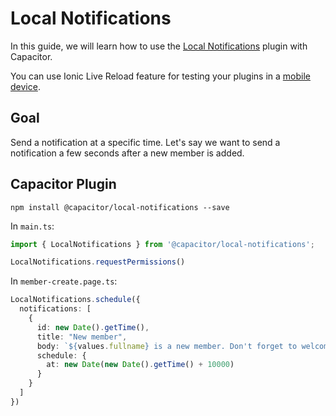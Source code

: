 # Local Notifications

In this guide, we will learn how to use the [Local Notifications](https://capacitorjs.com/docs/apis/local-notifications) plugin with Capacitor.

You can use Ionic Live Reload feature for testing your plugins in a [mobile device](https://ionicframework.com/docs/angular/your-first-app/7-live-reload).

## Goal

Send a notification at a specific time. Let's say we want to send a notification a few seconds after a new member is added.

## Capacitor Plugin

```
npm install @capacitor/local-notifications --save
```

In `main.ts`:

```ts
import { LocalNotifications } from '@capacitor/local-notifications';

LocalNotifications.requestPermissions()
```

In `member-create.page.ts`:

```ts
LocalNotifications.schedule({
  notifications: [
    {
      id: new Date().getTime(),
      title: "New member",
      body: `${values.fullname} is a new member. Don't forget to welcome him`,
      schedule: {
        at: new Date(new Date().getTime() + 10000)
      }
    }
  ]
})
```